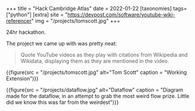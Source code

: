 +++
title = "Hack Cambridge Atlas"
date = 2022-01-22
[taxonomies]
tags=["python"]
[extra]
site = "https://devpost.com/software/youtube-wiki-referencer" 
img = "/projects/tomscott.jpg"
+++

24hr hackathon.

<!-- more -->

The project we came up with was pretty neat:
> Quote YouTube videos as they play with citations from Wikipedia and Wikidata, displaying them as they are mentioned in the video.

{{figure(src = "/projects/tomscott.jpg" alt="Tom Scott" caption = "Working Extension")}}

{{figure(src = "/projects/dataflow.jpg" alt="Dataflow" caption = "Diagram made for the dataflow, in an attempt to grab the most weird flow prize. Little did we know this was far from the weirdest")}}
